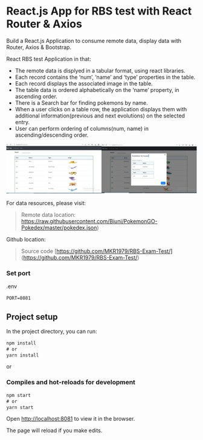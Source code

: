 # React.js App for RBS test with React Router & Axios

Build a React.js Application to consume remote data, display data with Router, Axios & Bootstrap.

React RBS test Application in that:
- The remote data is displyed in a tabular format, using react libraries.
- Each record contains the ‘num’, ‘name’ and ‘type’ properties in the table.
- Each record displays the associated image in the table.
- The table data is ordered alphabetically on the ‘name’ property, in ascending order.
- There is a Search bar for finding pokemons by name.
- When a user clicks on a table row, the application displays them with additional 
  information(previous and next evolutions) on the selected entry.
- User can perform ordering of columns(num, name) in ascending/descending order.

![react-RBS-test-web](react-RBS-Test-web.png)

For data resources, please visit:
> Remote data location: https://raw.githubusercontent.com/Biuni/PokemonGO-Pokedex/master/pokedex.json)

Github location:
> Source code [https://github.com/MKR1979/RBS-Exam-Test/] (https://github.com/MKR1979/RBS-Exam-Test/)



### Set port
.env
```
PORT=8081
```

## Project setup

In the project directory, you can run:

```
npm install
# or
yarn install
```

or

### Compiles and hot-reloads for development

```
npm start
# or
yarn start
```

Open [http://localhost:8081](http://localhost:8081) to view it in the browser.

The page will reload if you make edits.

